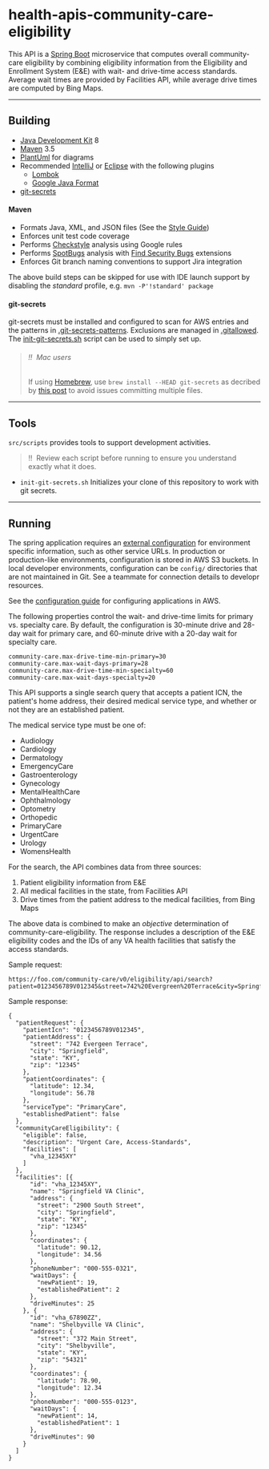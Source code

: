 # health-apis-community-care-eligibility

This API is a [Spring Boot](https://spring.io/projects/spring-boot) microservice that computes overall community-care eligibility by combining eligibility information from the Eligibility and Enrollment System (E&E) with wait- and drive-time access standards. Average wait times are provided by Facilities API, while average drive times are computed by Bing Maps.

----

## Building
- [Java Development Kit](https://openjdk.java.net/) 8
- [Maven](http://maven.apache.org/) 3.5
- [PlantUml](http://plantuml.com/) for diagrams
- Recommended [IntelliJ](https://www.jetbrains.com/idea/)
  or [Eclipse](https://www.eclipse.org/downloads/packages/installer)
  with the following plugins
  - [Lombok](https://projectlombok.org/)
  - [Google Java Format](https://github.com/google/google-java-format)
- [git-secrets](https://github.com/awslabs/git-secrets)

#### Maven
- Formats Java, XML, and JSON files
  (See the [Style Guide](https://google.github.io/styleguide/javaguide.html))
- Enforces unit test code coverage
- Performs [Checkstyle](http://checkstyle.sourceforge.net/) analysis using Google rules
- Performs [SpotBugs](https://spotbugs.github.io/) analysis
  with [Find Security Bugs](http://find-sec-bugs.github.io/) extensions
- Enforces Git branch naming conventions to support Jira integration

The above build steps can be skipped for use with IDE launch support by disabling the
_standard_ profile, e.g. `mvn -P'!standard' package`

#### git-secrets
git-secrets must be installed and configured to scan for AWS entries and the patterns in
[.git-secrets-patterns](.git-secrets-patterns). Exclusions are managed in
[.gitallowed](.gitallowed).
The [init-git-secrets.sh](src/scripts/init-git-secrets.sh) script can be used to simply set up.

> ###### !!  Mac users
> If using [Homebrew](https://brew.sh/), use `brew install --HEAD git-secrets` as decribed
> by [this post](https://github.com/awslabs/git-secrets/issues/65#issuecomment-416382565) to
> avoid issues committing multiple files.

----

## Tools
`src/scripts` provides tools to support development activities.

> !!  Review each script before running to ensure you understand exactly what it does.

- `init-git-secrets.sh`
  Initializes your clone of this repository to work with git secrets.

----

## Running

The spring application requires an
[external configuration](https://docs.spring.io/spring-boot/docs/current/reference/html/boot-features-external-config.html)
for environment specific information, such as other service URLs. In production or
production-like environments, configuration is stored in AWS S3 buckets. In local developer
environments, configuration can be `config/` directories that are not maintained in Git. See
a teammate for connection details to developr resources.

See the [configuration guide](configuration.md) for configuring applications in AWS.

The following properties control the wait- and drive-time limits for primary vs. specialty care. By default, the configuration is 30-minute drive and 28-day wait for primary care, and 60-minute drive with a 20-day wait for specialty care.

```
community-care.max-drive-time-min-primary=30
community-care.max-wait-days-primary=28
community-care.max-drive-time-min-specialty=60
community-care.max-wait-days-specialty=20
```

This API supports a single search query that accepts a patient ICN, the patient's home address, their desired medical service type, and whether or not they are an established patient.

The medical service type must be one of:
* Audiology
* Cardiology
* Dermatology
* EmergencyCare
* Gastroenterology
* Gynecology
* MentalHealthCare
* Ophthalmology
* Optometry
* Orthopedic
* PrimaryCare
* UrgentCare
* Urology
* WomensHealth

For the search, the API combines data from three sources:
1. Patient eligibility information from E&E
2. All medical facilities in the state, from Facilities API
3. Drive times from the patient address to the medical facilities, from Bing Maps

The above data is combined to make an *objective* determination of community-care-eligibility. The response includes a description of the E&E eligibility codes and the IDs of any VA health facilities that satisfy the access standards.

Sample request:

```
https://foo.com/community-care/v0/eligibility/api/search?patient=0123456789V012345&street=742%20Evergreen%20Terrace&city=Springfield&state=KY&zip=12345&serviceType=primarycare&establishedPatient=false
```

Sample response:

```
{
  "patientRequest": {
    "patientIcn": "0123456789V012345",
    "patientAddress": {
      "street": "742 Evergeen Terrace",
      "city": "Springfield",
      "state": "KY",
      "zip": "12345"
    },
    "patientCoordinates": {
      "latitude": 12.34,
      "longitude": 56.78
    },
    "serviceType": "PrimaryCare",
    "establishedPatient": false
  },
  "communityCareEligibility": {
    "eligible": false,
    "description": "Urgent Care, Access-Standards",
    "facilities": [
      "vha_12345XY"
    ]
  },
  "facilities": [{
      "id": "vha_12345XY",
      "name": "Springfield VA Clinic",
      "address": {
        "street": "2900 South Street",
        "city": "Springfield",
        "state": "KY",
        "zip": "12345"
      },
      "coordinates": {
        "latitude": 90.12,
        "longitude": 34.56
      },
      "phoneNumber": "000-555-0321",
      "waitDays": {
        "newPatient": 19,
        "establishedPatient": 2
      },
      "driveMinutes": 25
    }, {
      "id": "vha_67890ZZ",
      "name": "Shelbyville VA Clinic",
      "address": {
        "street": "372 Main Street",
        "city": "Shelbyville",
        "state": "KY",
        "zip": "54321"
      },
      "coordinates": {
        "latitude": 78.90,
        "longitude": 12.34
      },
      "phoneNumber": "000-555-0123",
      "waitDays": {
        "newPatient": 14,
        "establishedPatient": 1
      },
      "driveMinutes": 90
    }
  ]
}
```
